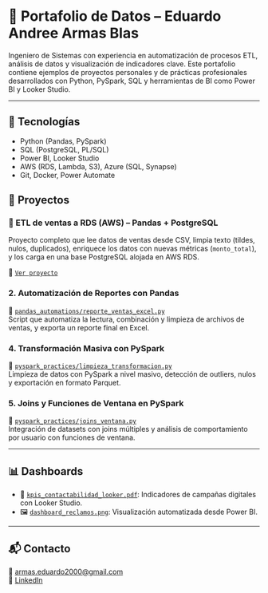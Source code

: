 # 📁 Portafolio de Datos – Eduardo Andree Armas Blas

Ingeniero de Sistemas con experiencia en automatización de procesos ETL, análisis de datos y visualización de indicadores clave. Este portafolio contiene ejemplos de proyectos personales y de prácticas profesionales desarrollados con Python, PySpark, SQL y herramientas de BI como Power BI y Looker Studio.

---

## 🧰 Tecnologías

- Python (Pandas, PySpark)
- SQL (PostgreSQL, PL/SQL)
- Power BI, Looker Studio
- AWS (RDS, Lambda, S3), Azure (SQL, Synapse)
- Git, Docker, Power Automate


## 🚀 Proyectos

### 🔹 ETL de ventas a RDS (AWS) – Pandas + PostgreSQL
Proyecto completo que lee datos de ventas desde CSV, limpia texto (tildes, nulos, duplicados), enriquece los datos con nuevas métricas (`monto_total`), y los carga en una base PostgreSQL alojada en AWS RDS.

📁 [`Ver proyecto`](proyectos_etl/etl_rds_aws/README.md)

### 2. Automatización de Reportes con Pandas
📁 [`pandas_automations/reporte_ventas_excel.py`](pandas_automations/reporte_ventas_excel.py)  
Script que automatiza la lectura, combinación y limpieza de archivos de ventas, y exporta un reporte final en Excel.

### 4. Transformación Masiva con PySpark
📁 [`pyspark_practices/limpieza_transformacion.py`](pyspark_practices/limpieza_transformacion.py)  
Limpieza de datos con PySpark a nivel masivo, detección de outliers, nulos y exportación en formato Parquet.

### 5. Joins y Funciones de Ventana en PySpark
📁 [`pyspark_practices/joins_ventana.py`](pyspark_practices/joins_ventana.py)  
Integración de datasets con joins múltiples y análisis de comportamiento por usuario con funciones de ventana.

---

## 📊 Dashboards

- 📄 [`kpis_contactabilidad_looker.pdf`](dashboards/kpis_contactabilidad_looker.pdf): Indicadores de campañas digitales con Looker Studio.
- 🖼 [`dashboard_reclamos.png`](dashboards/dashboard_reclamos.png): Visualización automatizada desde Power BI.

---

## 📬 Contacto

📧 armas.eduardo2000@gmail.com  
🔗 [LinkedIn](https://linkedin.com/in/eduardoarmas2000)